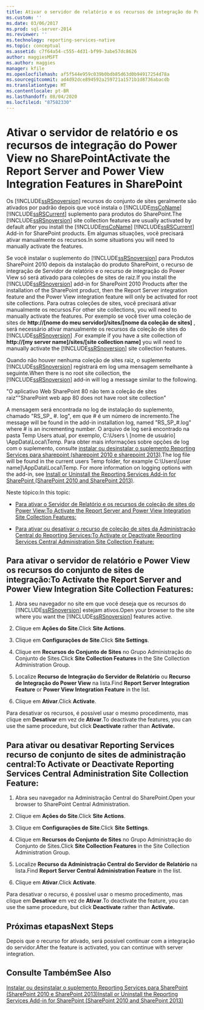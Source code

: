 ```yaml
---
title: Ativar o servidor de relatório e os recursos de integração do Power View no SharePoint | Microsoft Docs
ms.custom: ''
ms.date: 03/06/2017
ms.prod: sql-server-2014
ms.reviewer: ''
ms.technology: reporting-services-native
ms.topic: conceptual
ms.assetid: c7f64a54-c555-4d31-bf99-3abe57dc8626
author: maggiesMSFT
ms.author: maggies
manager: kfile
ms.openlocfilehash: af5f544e959c039b0bdb85d63d0b94917254d78a
ms.sourcegitcommit: ad4d92dce894592a259721a1571b1d8736abacdb
ms.translationtype: MT
ms.contentlocale: pt-BR
ms.lasthandoff: 08/04/2020
ms.locfileid: "87582330"
---
```

# <a name="activate-the-report-server-and-power-view-integration-features-in-sharepoint"></a><span data-ttu-id="d4a41-102">Ativar o servidor de relatório e os recursos de integração do Power View no SharePoint</span><span class="sxs-lookup"><span data-stu-id="d4a41-102">Activate the Report Server and Power View Integration Features in SharePoint</span></span>
  <span data-ttu-id="d4a41-103">Os [!INCLUDE[ssRSnoversion](../includes/ssrsnoversion-md.md)] recursos do conjunto de sites geralmente são ativados por padrão depois que você instala o [!INCLUDE[msCoName](../includes/msconame-md.md)] [!INCLUDE[ssRSCurrent](../includes/ssrscurrent-md.md)] suplemento para produtos do SharePoint.</span><span class="sxs-lookup"><span data-stu-id="d4a41-103">The [!INCLUDE[ssRSnoversion](../includes/ssrsnoversion-md.md)] site collection features are usually activated by default after you install the [!INCLUDE[msCoName](../includes/msconame-md.md)] [!INCLUDE[ssRSCurrent](../includes/ssrscurrent-md.md)] Add-in for SharePoint products.</span></span> <span data-ttu-id="d4a41-104">Em algumas situações, você precisará ativar manualmente os recursos.</span><span class="sxs-lookup"><span data-stu-id="d4a41-104">In some situations you will need to manually activate the features.</span></span>  
  
 <span data-ttu-id="d4a41-105">Se você instalar o suplemento do [!INCLUDE[ssRSnoversion](../includes/ssrsnoversion-md.md)] para Produtos SharePoint 2010 depois da instalação do produto SharePoint, o recurso de integração de Servidor de relatório e o recurso de integração do Power View só será ativado para coleções de sites de raiz.</span><span class="sxs-lookup"><span data-stu-id="d4a41-105">If you install the [!INCLUDE[ssRSnoversion](../includes/ssrsnoversion-md.md)] add-in for SharePoint 2010 Products after the installation of the SharePoint product, then the Report Server integration feature and the Power View integration feature will only be activated for root site collections.</span></span> <span data-ttu-id="d4a41-106">Para outras coleções de sites, você precisará ativar manualmente os recursos.</span><span class="sxs-lookup"><span data-stu-id="d4a41-106">For other site collections, you will need to manually activate the features.</span></span> <span data-ttu-id="d4a41-107">Por exemplo se você tiver uma coleção de sites de **http://[nome do meu servidor]/sites/[nome da coleção de sites]** , será necessário ativar manualmente os recursos da coleção de sites do [!INCLUDE[ssRSnoversion](../includes/ssrsnoversion-md.md)] .</span><span class="sxs-lookup"><span data-stu-id="d4a41-107">For example if you have a site collection of **http://[my server name]/sites/[site collection name]** you will need to manually activate the [!INCLUDE[ssRSnoversion](../includes/ssrsnoversion-md.md)] site collection features.</span></span>  
  
 <span data-ttu-id="d4a41-108">Quando não houver nenhuma coleção de sites raiz, o suplemento [!INCLUDE[ssRSnoversion](../includes/ssrsnoversion-md.md)] registrará em log uma mensagem semelhante à seguinte.</span><span class="sxs-lookup"><span data-stu-id="d4a41-108">When there is no root site collection, the [!INCLUDE[ssRSnoversion](../includes/ssrsnoversion-md.md)] add-in will log a message similar to the following.</span></span>  
  
 <span data-ttu-id="d4a41-109">"O aplicativo Web SharePoint 80 não tem a coleção de sites raiz"</span><span class="sxs-lookup"><span data-stu-id="d4a41-109">"SharePoint web app 80 does not have root site collection"</span></span>  
  
 <span data-ttu-id="d4a41-110">A mensagem será encontrada no log de instalação do suplemento, chamado "RS_SP_ #. log", em que # é um número de incremento.</span><span class="sxs-lookup"><span data-stu-id="d4a41-110">The message will be found in the add-in installation log, named "RS_SP_#.log" where # is an incrementing number.</span></span> <span data-ttu-id="d4a41-111">O arquivo de log será encontrado na pasta Temp Users atual, por exemplo, C:\Users \\ [nome de usuário] \AppData\Local\Temp. Para obter mais informações sobre opções de log com o suplemento, consulte [instalar ou desinstalar o suplemento Reporting Services para sharepoint &#40;sharepoint 2010 e sharepoint 2013&#41;](install-windows/install-or-uninstall-the-reporting-services-add-in-for-sharepoint.md).</span><span class="sxs-lookup"><span data-stu-id="d4a41-111">The log file will be found in the current users Temp folder, for example C:\Users\\[user name]\AppData\Local\Temp. For more information on logging options with the add-in, see [Install or Uninstall the Reporting Services Add-in for SharePoint &#40;SharePoint 2010 and SharePoint 2013&#41;](install-windows/install-or-uninstall-the-reporting-services-add-in-for-sharepoint.md).</span></span>  
  
 <span data-ttu-id="d4a41-112">Neste tópico:</span><span class="sxs-lookup"><span data-stu-id="d4a41-112">In this topic:</span></span>  
  
-   [<span data-ttu-id="d4a41-113">Para ativar o Servidor de Relatório e os recursos de coleção de sites do Power View:</span><span class="sxs-lookup"><span data-stu-id="d4a41-113">To Activate the Report Server and Power View Integration Site Collection Features:</span></span>](#bkmk_features)  
  
-   [<span data-ttu-id="d4a41-114">Para ativar ou desativar o recurso de coleção de sites da Administração Central do Reporting Services:</span><span class="sxs-lookup"><span data-stu-id="d4a41-114">To Activate or Deactivate Reporting Services Central Administration Site Collection Feature:</span></span>](#bkmk_centraladmin)  
  
##  <a name="to-activate-the-report-server-and-power-view-integration-site-collection-features"></a><a name="bkmk_features"></a><span data-ttu-id="d4a41-115">Para ativar o servidor de relatório e Power View os recursos do conjunto de sites de integração:</span><span class="sxs-lookup"><span data-stu-id="d4a41-115">To Activate the Report Server and Power View Integration Site Collection Features:</span></span>  
  
1.  <span data-ttu-id="d4a41-116">Abra seu navegador no site em que você deseja que os recursos do [!INCLUDE[ssRSnoversion](../includes/ssrsnoversion-md.md)] estejam ativos.</span><span class="sxs-lookup"><span data-stu-id="d4a41-116">Open your browser to the site where you want the [!INCLUDE[ssRSnoversion](../includes/ssrsnoversion-md.md)] features active.</span></span>  
  
2.  <span data-ttu-id="d4a41-117">Clique em **Ações do Site**.</span><span class="sxs-lookup"><span data-stu-id="d4a41-117">Click **Site Actions**.</span></span>  
  
3.  <span data-ttu-id="d4a41-118">Clique em **Configurações de Site**.</span><span class="sxs-lookup"><span data-stu-id="d4a41-118">Click **Site Settings**.</span></span>  
  
4.  <span data-ttu-id="d4a41-119">Clique em **Recursos do Conjunto de Sites** no Grupo Administração do Conjunto de Sites.</span><span class="sxs-lookup"><span data-stu-id="d4a41-119">Click **Site Collection Features** in the Site Collection Administration Group.</span></span>  
  
5.  <span data-ttu-id="d4a41-120">Localize **Recurso de Integração do Servidor de Relatório** ou **Recurso de Integração do Power View** na lista.</span><span class="sxs-lookup"><span data-stu-id="d4a41-120">Find **Report Server Integration Feature** or **Power View Integration Feature** in the list.</span></span>  
  
6.  <span data-ttu-id="d4a41-121">Clique em **Ativar**.</span><span class="sxs-lookup"><span data-stu-id="d4a41-121">Click **Activate**.</span></span>  
  
 <span data-ttu-id="d4a41-122">Para desativar os recursos, é possível usar o mesmo procedimento, mas clique em **Desativar** em vez de **Ativar**.</span><span class="sxs-lookup"><span data-stu-id="d4a41-122">To deactivate the features, you can use the same procedure, but click **Deactivate** rather than **Activate.**</span></span>  
  
##  <a name="to-activate-or-deactivate-reporting-services-central-administration-site-collection-feature"></a><a name="bkmk_centraladmin"></a><span data-ttu-id="d4a41-123">Para ativar ou desativar Reporting Services recurso de conjunto de sites de administração central:</span><span class="sxs-lookup"><span data-stu-id="d4a41-123">To Activate or Deactivate Reporting Services Central Administration Site Collection Feature:</span></span>  
  
1.  <span data-ttu-id="d4a41-124">Abra seu navegador na Administração Central do SharePoint.</span><span class="sxs-lookup"><span data-stu-id="d4a41-124">Open your browser to SharePoint Central Administration.</span></span>  
  
2.  <span data-ttu-id="d4a41-125">Clique em **Ações do Site**.</span><span class="sxs-lookup"><span data-stu-id="d4a41-125">Click **Site Actions**.</span></span>  
  
3.  <span data-ttu-id="d4a41-126">Clique em **Configurações de Site**.</span><span class="sxs-lookup"><span data-stu-id="d4a41-126">Click **Site Settings**.</span></span>  
  
4.  <span data-ttu-id="d4a41-127">Clique em **Recursos do Conjunto de Sites** no Grupo Administração do Conjunto de Sites.</span><span class="sxs-lookup"><span data-stu-id="d4a41-127">Click **Site Collection Features** in the Site Collection Administration Group.</span></span>  
  
5.  <span data-ttu-id="d4a41-128">Localize **Recurso da Administração Central do Servidor de Relatório** na lista.</span><span class="sxs-lookup"><span data-stu-id="d4a41-128">Find **Report Server Central Administration Feature** in the list.</span></span>  
  
6.  <span data-ttu-id="d4a41-129">Clique em **Ativar**.</span><span class="sxs-lookup"><span data-stu-id="d4a41-129">Click **Activate**.</span></span>  
  
 <span data-ttu-id="d4a41-130">Para desativar o recurso, é possível usar o mesmo procedimento, mas clique em **Desativar** em vez de **Ativar**.</span><span class="sxs-lookup"><span data-stu-id="d4a41-130">To deactivate the feature, you can use the same procedure, but click **Deactivate** rather than **Activate.**</span></span>  
  
## <a name="next-steps"></a><span data-ttu-id="d4a41-131">Próximas etapas</span><span class="sxs-lookup"><span data-stu-id="d4a41-131">Next Steps</span></span>  
 <span data-ttu-id="d4a41-132">Depois que o recurso for ativado, será possível continuar com a integração do servidor.</span><span class="sxs-lookup"><span data-stu-id="d4a41-132">After the feature is activated, you can continue with server integration.</span></span>  
  
## <a name="see-also"></a><span data-ttu-id="d4a41-133">Consulte Também</span><span class="sxs-lookup"><span data-stu-id="d4a41-133">See Also</span></span>  
 [<span data-ttu-id="d4a41-134">Instalar ou desinstalar o suplemento Reporting Services para SharePoint &#40;SharePoint 2010 e SharePoint 2013&#41;</span><span class="sxs-lookup"><span data-stu-id="d4a41-134">Install or Uninstall the Reporting Services Add-in for SharePoint &#40;SharePoint 2010 and SharePoint 2013&#41;</span></span>](install-windows/install-or-uninstall-the-reporting-services-add-in-for-sharepoint.md)  
  
  
